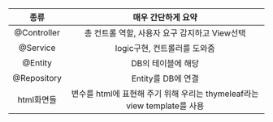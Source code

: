 | 종류 | 매우 간단하게 요약 | 
| :---: | :---:|
| @Controller | 총 컨트롤 역할, 사용자 요구 감지하고 View선택|
| @Service | logic구현, 컨트롤러를 도와줌 |
| @Entity | DB의 테이블에 해당 |
| @Repository | Entity를 DB에 연결 |
| html화면들 | 변수를 html에 표현해 주기 위해 우리는 thymeleaf라는 view template를 사용 |
